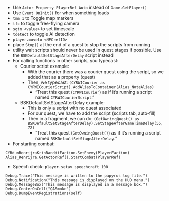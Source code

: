 - Use `Actor Property PlayerRef Auto` instead of `Game.GetPlayer()`
- Use `Event OnInit()` for when something loads
- `tmm 1` to Toggle map markers
- `tfc` to toggle free-flying camera
- `sgtm <value>`  to set timescale
- `tdetect` to toggle AI detection
- `player.moveto <NPCrefID>`
- place `Stop()` at the end of a quest to stop the scripts from running
- utility wait scripts should never be used in quest stages if possible. Use the `BSKDefaultSetStageAfterDelay` script instead
- For calling functions in other scripts, you typecast:
	- Courier script example:
		- With the courier there was a courier quest using the script, so we added that as a property (quest)
		- Then, we typecast: `(CYRWICourier as CYRWICourierScript).AddAliasToContainer(Alias_NoteAlias)`
			- “Treat this quest (`CYRWICourier`) as if it’s running a script named `CYRWICourierScript`.”
	- BSKDefaultSetStageAfterDelay example:
		- This is only a script with no quest associated
		- For our quest, we have to add the script (scripts tab, auto-fill)
		- Then in a fragment, we can do: `(GetOwningQuest() as BSKDefaultSetStageAfterDelay).SetStageAfterGameTimeDelay(55,72)`
			- “Treat this quest (`GetOwningQuest()`) as if it’s running a script named `BSKDefaultSetStageAfterDelay`.”
- For starting combat:
```
CYRdunRenrijraKrinBanditFaction.SetEnemy(PlayerFaction)
Alias_Renrijra.GetActorRef().StartCombat(PlayerRef)
```
- Speech check: `player.setav speechcraft 100`


```
Debug.Trace("This message is written to the papyrus log file.")
Debug.Notification("This message is displayed on the HUD menu.")
Debug.MessageBox("This message is displayed in a message box.")
Debug.CenterOnCell("QASmoke")
Debug.DumpEventRegistrations(self)
```